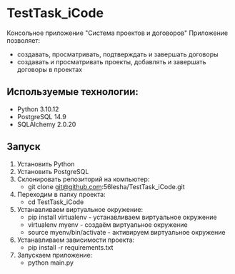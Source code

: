 # TestTask_iCode
Консольное приложение "Система проектов и договоров"
Приложение позволяет:
- создавать, просматривать, подтверждать и завершать договоры
- создавать и просматривать проекты, добавлять  и завершать договоры в проектах

## Используемые технологии:
- Python 3.10.12
- PostgreSQL 14.9
- SQLAlchemy 2.0.20

## Запуск
1) Установить Python
2) Установить PostgreSQL
4) Склонировать репозиторий на компьютер:
   - git clone git@github.com:56lesha/TestTask_iCode.git
5) Переходим в папку проекта:
   - cd TestTask_iCode
5) Устанавливаем виртуальное окружение:
   - pip install virtualenv - устанавливаем виртуальное окружение
   - virtualenv myenv - создаём виртуальное окружение
   - source myenv/bin/activate - активируем виртуальное окружение
6) Устанавливаем зависимости проекта: 
   - pip install -r requirements.txt
7) Запускаем приложение:
   - python main.py

